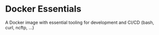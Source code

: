 # Docker Essentials
A Docker image with essential tooling for development and CI/CD (bash, curl, ncftp, ...)
